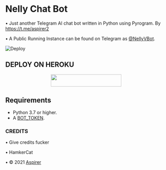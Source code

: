 # Nelly Chat Bot
• Just another Telegram AI chat bot written in Python using Pyrogram. By https://t.me/aspirer2

• A Public Running Instance can be found on Telegram as [@NellyVBot](https://t.me/nellyVbot).

![Deploy](https://telegra.ph/file/8e413b21ebcda0e52f3e8.jpg)

## DEPLOY ON HEROKU

<p align="center"><a href="https://heroku.com/deploy?template=https://github.com/daveh566/NellyX"> <img src="https://img.shields.io/badge/Deploy%20To%20Heroku-grey?style=for-the-badge&logo=heroku" width="220" height="38.45"/></a></p>

## Requirements

- Python 3.7 or higher.
- A [BOT_TOKEN](https://t.me/botfather).


### CREDITS 
• Give credits fucker

• HamkerCat

• © 2021 [Aspirer](https://t.me/aspirer2)

